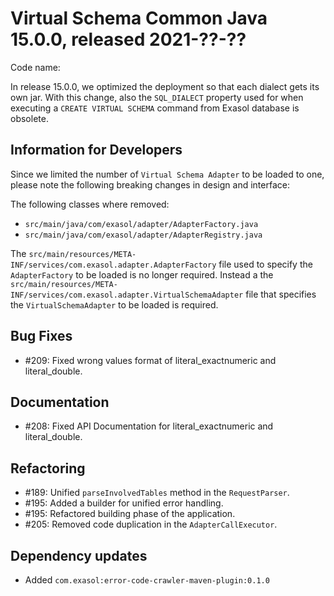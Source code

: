 # Virtual Schema Common Java 15.0.0, released 2021-??-??

Code name: 

In release 15.0.0, we optimized the deployment so that each dialect gets its own jar. With this change, also the `SQL_DIALECT` property used for when executing a `CREATE VIRTUAL SCHEMA` command from Exasol database is obsolete.

## Information for Developers

Since we limited the number of `Virtual Schema Adapter` to be loaded to one, please note the following breaking changes in
design and interface:

The following classes where removed:
* `src/main/java/com/exasol/adapter/AdapterFactory.java`
* `src/main/java/com/exasol/adapter/AdapterRegistry.java`

The `src/main/resources/META-INF/services/com.exasol.adapter.AdapterFactory` file used to specify the `AdapterFactory` to be loaded is no longer required. Instead a the `src/main/resources/META-INF/services/com.exasol.adapter.VirtualSchemaAdapter` file that specifies the `VirtualSchemaAdapter` to be loaded is required.

## Bug Fixes

* #209: Fixed wrong values format of literal_exactnumeric and literal_double.

## Documentation

* #208: Fixed API Documentation for literal_exactnumeric and literal_double.

## Refactoring

* #189: Unified `parseInvolvedTables` method in the `RequestParser`.
* #195: Added a builder for unified error handling.
* #195: Refactored building phase of the application.
* #205: Removed code duplication in the `AdapterCallExecutor`.

## Dependency updates

* Added `com.exasol:error-code-crawler-maven-plugin:0.1.0`
